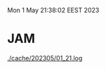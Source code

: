 Mon  1 May 21:38:02 EEST 2023
# JAM
<a href='./cache/202305/01_21.log'>./cache/202305/01_21.log</a>
